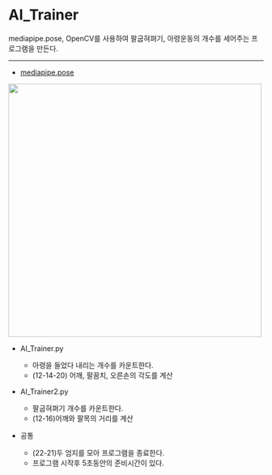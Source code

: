 # AI_Trainer
mediapipe.pose, OpenCV를 사용하여 팔굽혀펴기, 아령운동의 개수를 세어주는 프로그램을 만든다.
___
- [mediapipe.pose](https://google.github.io/mediapipe/solutions/pose.html)
<img src="https://google.github.io/mediapipe/images/mobile/pose_tracking_full_body_landmarks.png" width=500>

- AI_Trainer.py
  - 아령을 들었다 내리는 개수를 카운트한다.
  - (12-14-20) 어깨, 팔꿈치, 오른손의 각도를 계산

- AI_Trainer2.py
  - 팔굽혀펴기 개수를 카운트한다.
  - (12-16)어깨와 팔목의 거리를 계산

- 공통
  - (22-21)두 엄지를 모아 프로그램을 종료한다.
  - 프로그램 시작후 5초동안의 준비시간이 있다.

